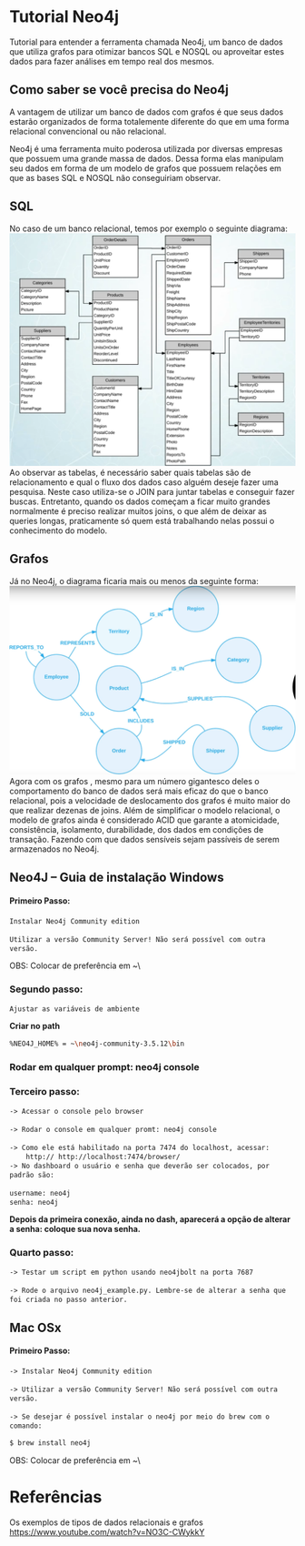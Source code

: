 # Tutorial Neo4j

Tutorial para entender a ferramenta chamada Neo4j, um banco de dados que utiliza grafos para otimizar bancos SQL e NOSQL ou aproveitar estes dados para fazer análises em tempo real dos mesmos.

## Como saber se você precisa do Neo4j

A vantagem de utilizar um banco de dados com grafos é que seus dados estarão organizados de forma totalemente diferente do que em uma forma relacional convencional ou não relacional.

Neo4j é uma ferramenta muito poderosa utilizada por diversas empresas que possuem uma grande massa de dados. Dessa forma elas manipulam seu dados em forma de um modelo de grafos que possuem relações em que as bases SQL e NOSQL não conseguiriam observar.  

## SQL

No caso de um banco relacional, temos por exemplo o seguinte diagrama: 
![](relational.png)
Ao observar as tabelas, é necessário saber quais tabelas são de relacionamento e qual o fluxo dos dados caso alguém deseje fazer uma pesquisa. Neste caso utiliza-se o JOIN para juntar tabelas e conseguir fazer buscas. Entretanto, quando os dados começam a ficar muito grandes normalmente é preciso realizar muitos joins, o que além de deixar as queries longas, praticamente só quem está trabalhando nelas possui o conhecimento do modelo. 

## Grafos

Já no Neo4j, o diagrama ficaria mais ou menos da seguinte forma:
![](dbgraph.png)
Agora com os grafos , mesmo para um número gigantesco deles o comportamento do banco de dados será mais eficaz do que o banco relacional, pois a velocidade de deslocamento dos grafos é muito maior do que realizar dezenas de joins. 
Além de simplificar o modelo relacional, o modelo de grafos ainda é considerado ACID que garante a atomicidade, consistência, isolamento, durabilidade, dos dados em condições de transação.  Fazendo com que dados sensíveis sejam passíveis de serem armazenados no Neo4j. 

## Neo4J – Guia de instalação Windows 

#### Primeiro Passo:

    Instalar Neo4j Community edition

    Utilizar a versão Community Server! Não será possível com outra versão.
    

OBS: Colocar de preferência em ~\ 

### Segundo passo: 

    Ajustar as variáveis de ambiente 

**Criar no path** 
```bash
%NEO4J_HOME% = ~\neo4j-community-3.5.12\bin
```
### Rodar em qualquer prompt: neo4j console


### Terceiro passo: 

    -> Acessar o console pelo browser 

    -> Rodar o console em qualquer promt: neo4j console 

    -> Como ele está habilitado na porta 7474 do localhost, acessar: 
        http:// http://localhost:7474/browser/ 
    -> No dashboard o usuário e senha que deverão ser colocados, por padrão são:

    username: neo4j  
    senha: neo4j 
     

**Depois da primeira conexão, ainda no dash, aparecerá a opção de alterar a senha: coloque sua nova senha.** 

### Quarto passo: 

    -> Testar um script em python usando neo4jbolt na porta 7687 

    -> Rode o arquivo neo4j_example.py. Lembre-se de alterar a senha que foi criada no passo anterior. 


## Mac OSx

#### Primeiro Passo:

    -> Instalar Neo4j Community edition

    -> Utilizar a versão Community Server! Não será possível com outra versão. 

    -> Se desejar é possível instalar o neo4j por meio do brew com o comando:

 ```bash
 $ brew install neo4j
 ```

 
    
    

OBS: Colocar de preferência em ~\ 







# Referências

  Os exemplos de tipos de dados relacionais e grafos
https://www.youtube.com/watch?v=NO3C-CWykkY 
